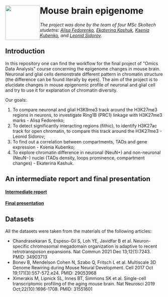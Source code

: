 <h1><img style="float: left;" src="https://github.com/lesidon/omics_da_final_mbe/assets/122889154/566f211e-4f6e-4281-a98c-92278f4896f1" height="110"/> Mouse brain epigenome </h1>

<i>The project was done by the team of four MSc Skoltech studetns: <a href='https://github.com/Alisa411'>Alisa Fedorenko</a>, <a href='https://github.com/katikoshak'>Ekaterina Kashuk</a>, <a href='https://github.com/kubenko-k'>Ksenia Kubenko</a>, and <a href='https://github.com/lesidon'>Leonid Sidorov</a>.</i>

## Introduction

In this repository one can find the workflow for the final project of "Omics Data Analysis" course concerning the epigenome changes in mouse brain. Neuronal and glial cells demonstrate different pattern in chromatin structure (the difference can be found literally by eyes). The aim of the project is to elucidate changes in mouse epigenomic profile of neuronal and glial cell and try to use it for explanation of chromatin diversity.

Our goals:
1. To compare neuronal and glial H3K9me3 track around the H3K27me3 regions in neurons, to investigate Ring1B (PRC1) linkage with H3K27me3 marks - Alisa Fedorenko;
2. To detect significantly interacting regions (fithic), to identify H3K27ac track for open chromatin, to compare this track around the H3K27me3 - Leonid Sidorov;
3. To find out a correlation between compartments, TADs and gene expression - Ksenia Kubenko;
4. To explore chromatin difference in neuronal (NeuN+) and non-neuronal (NeuN−) nuclei (TADs density, loops prominence, compartment changes) - Ekaterina Kashuk.

## An intermediate report and final presentation

#### [Intermediate report](https://github.com/lesidon/omics_da_final_mbe/blob/main/Project_10_intermediate_report-compressed.pdf)
#### [Final presentation](https://github.com/lesidon/omics_da_final_mbe/blob/main/Project_10.pdf)

## Datasets 

All the datasets were taken from the materials of the following articles:

- Chandrasekaran S, Espeso-Gil S, Loh YE, Javidfar B et al. Neuron-specific chromosomal megadomain organization is adaptive to recent retrotransposon expansions. Nat Commun 2021 Dec 13;12(1):7243. PMID: 34903713
- Bonev B, Mendelson Cohen N, Szabo Q, Fritsch L et al. Multiscale 3D Genome Rewiring during Mouse Neural Development. Cell 2017 Oct 19;171(3):557-572.e24. PMID: 29053968
- Ximerakis M, Lipnick SL, Innes BT, Simmons SK et al. Single-cell transcriptomic profiling of the aging mouse brain. Nat Neurosci 2019 Oct;22(10):1696-1708. PMID: 31551601
